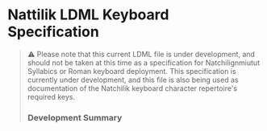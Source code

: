 # Nattilik LDML Keyboard Specification

> ⚠️  Please note that this current LDML file is under development, and should not be taken at this time as a specification for Natchilignmiutut Syllabics or Roman keyboard deployment. This specification is currently under development, and this file is also being used as documentation of the Natchilik keyboard character repertoire's required keys.
>
> ### Development Summary
